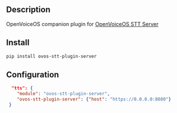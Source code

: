 ## Description

OpenVoiceOS companion plugin for [OpenVoiceOS STT Server](https://github.com/OpenVoiceOS/ovos-stt-http-server)

## Install

```bash
pip install ovos-stt-plugin-server
```

## Configuration

```json
  "tts": {
    "module": "ovos-stt-plugin-server",
    "ovos-stt-plugin-server": {"host": "https://0.0.0.0:8080"}
 }
```
